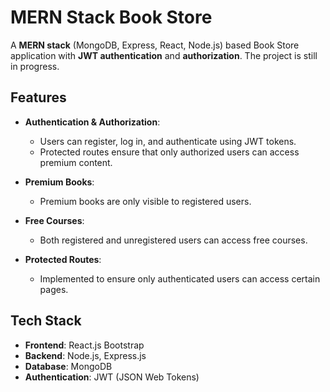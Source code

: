 # MERN Stack Book Store

A **MERN stack** (MongoDB, Express, React, Node.js) based Book Store application with **JWT authentication** and **authorization**. The project is still in progress.

## Features

- **Authentication & Authorization**: 
  - Users can register, log in, and authenticate using JWT tokens.
  - Protected routes ensure that only authorized users can access premium content.

- **Premium Books**:
  - Premium books are only visible to registered users.

- **Free Courses**:
  - Both registered and unregistered users can access free courses.

- **Protected Routes**:
  - Implemented to ensure only authenticated users can access certain pages.

## Tech Stack

- **Frontend**: React.js Bootstrap
- **Backend**: Node.js, Express.js
- **Database**: MongoDB
- **Authentication**: JWT (JSON Web Tokens)


